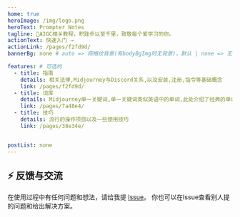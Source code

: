 ```yaml
---
home: true
heroImage: /img/logo.png
heroText: Prompter Notes
tagline: 🚀AIGC相关教程，积跬步以至千里，致敬每个爱学习的你。
actionText: 快速入门 →
actionLink: /pages/f2fd9d/
bannerBg: none # auto => 网格纹背景(有bodyBgImg时无背景)，默认 | none => 无 | '大图地址' | background: 自定义背景样式       提示：如发现文本颜色不适应你的背景时可以到palette.styl修改$bannerTextColor变量

features: # 可选的
  - title: 指南
    details: 相关法律,Midjourney与Discord关系,以及安装,注册,指令等基础概念
    link: /pages/f2fd9d/
  - title: 词库
    details: Midjourney单一关键词,单一关键词类似英语中的单词,此处介绍了经典的单词
    link: /pages/7a48e4/
  - title: 技巧
    details: 流行的操作项目以及一些使用技巧
    link: /pages/38e34e/


postList: none
---
```


## ⚡ 反馈与交流

在使用过程中有任何问题和想法，请给我提 [Issue](https://github.com/xugaoyi/prompter/issues)。
你也可以在Issue查看别人提的问题和给出解决方案。



<!-- AD -->
<!-- <div class="wwads-cn wwads-horizontal page-wwads" data-id="136"></div> -->
<!-- <style>
  .page-wwads{
    width:100%!important;
    min-height: 0;
    margin: 0;
  }
  .page-wwads .wwads-img img{
    width:80px!important;
  }
  .page-wwads .wwads-poweredby{
    width: 40px;
    position: absolute;
    right: 25px;
    bottom: 3px;
  }
  .wwads-content .wwads-text, .page-wwads .wwads-text{
    height: 100%;
    padding-top: 5px;
    display: block;
  }
</style> -->
